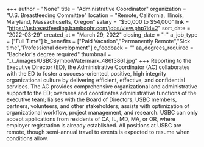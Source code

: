 +++
author = "None"
title = "Administrative Coordinator"
organization = "U.S. Breastfeeding Committee"
location = "Remote, California, Illinois, Maryland, Massachusetts, Oregon"
salary = "$50,000 to $54,000"
link = "https://usbreastfeeding.bamboohr.com/jobs/view.php?id=2"
sort_date = "2022-03-29"
created_at = "March 29, 2022"
closing_date = "-"
a_job_type = ["Full Time"]
b_benefits = ["Paid Vacation","Permanently Remote","Sick time","Professional development"]
c_feedback = ""
aa_degrees_required = "Bachelor's degree required"
thumbnail = "../../images/USBCSymbolWatermark_486f3861.jpg"
+++
Reporting to the Executive Director (ED), the Administrative Coordinator (AC) collaborates with the ED to foster a success-oriented, positive, high integrity organizational culture by delivering efficient, effective, and confidential services. The AC provides comprehensive organizational and administrative support to the ED; oversees and coordinates administrative functions of the executive team; liaises with the Board of Directors, USBC members, partners, volunteers, and other stakeholders; assists with optimization of organizational workflow, project management, and research.
USBC can only accept applications from residents of CA, IL, MD, MA, or OR, where employer registration is already established. All positions at USBC are remote, though semi-annual travel to events is expected to resume when conditions allow. 